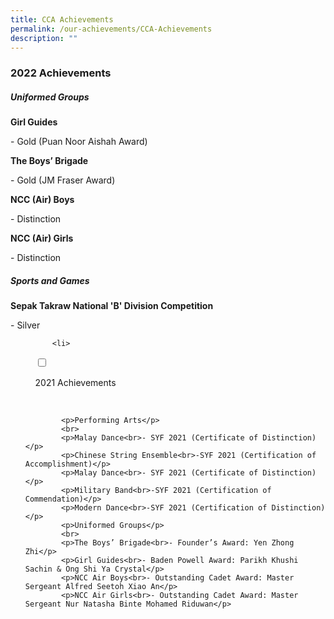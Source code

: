 ```yaml
---
title: CCA Achievements
permalink: /our-achievements/CCA-Achievements
description: ""
---
```

### 2022 Achievements

##### Uniformed Groups


  

**Girl Guides**

\- Gold (Puan Noor Aishah Award)

  

**The Boys’ Brigade**

\- Gold (JM Fraser Award)

  

**NCC (Air) Boys**

\- Distinction

**NCC (Air) Girls**

\- Distinction

  

##### Sports and Games

**Sepak Takraw National 'B' Division Competition**

\- Silver

<ul class="jekyllcodex_accordion">
	
		  <li>

    <input type="checkbox" id="accordion1">

    <label for="accordion1">2021 Achievements</label>

    <div>
			
			<p>Performing Arts</p>
			<br>
			<p>Malay Dance<br>- SYF 2021 (Certificate of Distinction)</p>
			<p>Chinese String Ensemble<br>-SYF 2021 (Certification of Accomplishment)</p>
			<p>Malay Dance<br>- SYF 2021 (Certificate of Distinction)</p>
			<p>Military Band<br>-SYF 2021 (Certification of Commendation)</p>
			<p>Modern Dance<br>-SYF 2021 (Certification of Distinction)</p>
			<p>Uniformed Groups</p>
			<br>
			<p>The Boys’ Brigade<br>- Founder’s Award: Yen Zhong Zhi</p>
			<p>Girl Guides<br>- Baden Powell Award: Parikh Khushi Sachin & Ong Shi Ya Crystal</p>
			<p>NCC Air Boys<br>- Outstanding Cadet Award: Master Sergeant Alfred Seetoh Xiao An</p>
			<p>NCC Air Girls<br>- Outstanding Cadet Award: Master Sergeant Nur Natasha Binte Mohamed Riduwan</p>
			
			